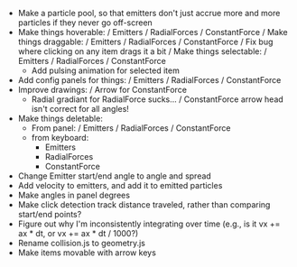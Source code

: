  - Make a particle pool, so that emitters don't just accrue more and more
   particles if they never go off-screen
 - Make things hoverable:
    / Emitters
    / RadialForces
    / ConstantForce
 / Make things draggable:
    / Emitters
    / RadialForces
    / ConstantForce
    / Fix bug where clicking on any item drags it a bit
 / Make things selectable:
    / Emitters
    / RadialForces
    / ConstantForce
    - Add pulsing animation for selected item
 - Add config panels for things:
    / Emitters
    / RadialForces
    / ConstantForce
 - Improve drawings:
    / Arrow for ConstantForce
    - Radial gradiant for RadialForce sucks...
    / ConstantForce arrow head isn't correct for all angles!
 - Make things deletable:
    - From panel:
        / Emitters
        / RadialForces
        / ConstantForce
    - from keyboard:
        - Emitters
        - RadialForces
        - ConstantForce
 - Change Emitter start/end angle to angle and spread
 - Add velocity to emitters, and add it to emitted particles
 - Make angles in panel degrees
 - Make click detection track distance traveled, rather than comparing
   start/end points?
 - Figure out why I'm inconsistently integrating over time (e.g.,  is it vx +=
   ax * dt, or vx += ax * dt / 1000?)
 - Rename collision.js to geometry.js
 - Make items movable with arrow keys
